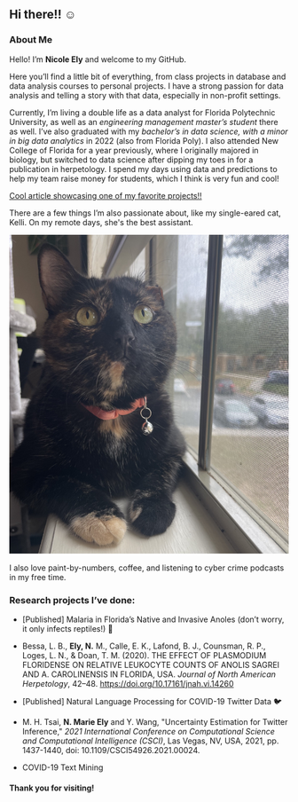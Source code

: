 ## Hi there!! ☺️


### About Me


Hello! I’m **Nicole Ely** and welcome to my GitHub.

Here you’ll find a little bit of everything, from class projects in database and data analysis courses to personal projects. I have a strong passion for data analysis and telling a story with that data, especially in non-profit settings.

Currently, I’m living a double life as a data analyst for Florida Polytechnic University, as well as an *engineering management master’s student* there as well. I’ve also graduated with my *bachelor’s in data science, with a minor in big data analytics* in 2022 (also from Florida Poly). I also attended New College of Florida for a year previously, where I originally majored in biology, but switched to data science after dipping my toes in for a publication in herpetology. I spend my days using data and predictions to help my team raise money for students, which I think is very fun and cool!

[Cool article showcasing one of my favorite projects!!](https://floridapoly.edu/news/articles/2021/06/062921-intern-ely.php)

There are a few things I’m also passionate about, like my single-eared cat, Kelli. On my remote days, she's the best assistant.

![](Kelli.jpg)


I also love paint-by-numbers, coffee, and listening to cyber crime podcasts in my free time. 


### Research projects I’ve done:


- [Published] Malaria in Florida’s Native and Invasive Anoles (don’t worry, it only infects reptiles!) 🦎

+ Bessa, L. B., **Ely, N.** M., Calle, E. K., Lafond, B. J., Counsman, R. P., Loges, L. N., & Doan, T. M. (2020). THE EFFECT OF PLASMODIUM FLORIDENSE ON RELATIVE LEUKOCYTE COUNTS OF ANOLIS SAGREI AND A. CAROLINENSIS IN FLORIDA, USA. *Journal of North American Herpetology*, 42–48. https://doi.org/10.17161/jnah.vi.14260

- [Published] Natural Language Processing for COVID-19 Twitter Data 🐦

+ M. H. Tsai, **N. Marie Ely** and Y. Wang, "Uncertainty Estimation for Twitter Inference," *2021 International Conference on Computational Science and Computational Intelligence (CSCI)*, Las Vegas, NV, USA, 2021, pp. 1437-1440, doi: 10.1109/CSCI54926.2021.00024.


- COVID-19 Text Mining

  

#### Thank you for visiting!



